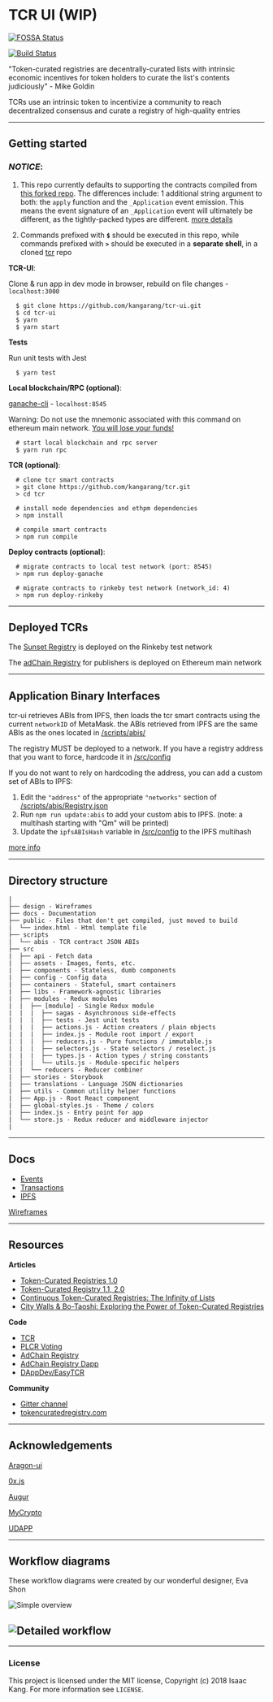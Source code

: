 # TCR UI (WIP)

<!-- license -->

[![FOSSA Status](https://app.fossa.io/api/projects/git%2Bgithub.com%2Fkangarang%2Ftcr-ui.svg?type=shield)](https://app.fossa.io/projects/git%2Bgithub.com%2Fkangarang%2Ftcr-ui?ref=badge_shield)

<!-- travis-ci -->

[![Build Status](https://travis-ci.org/kangarang/tcr-ui.svg?branch=master)](https://travis-ci.org/kangarang/tcr-ui)

"Token-curated registries are decentrally-curated lists with intrinsic economic incentives for token holders to curate the list's contents judiciously" - Mike Goldin

TCRs use an intrinsic token to incentivize a community to reach decentralized consensus and curate a registry of high-quality entries

<!-- the ethereum blockchain is a decentralized database

ethereum miners are decentralized servers

token-curated registries are decentralized lists

a tcr is powered by its users

a user can participate in a tcr's application, challenge, and voting processes

a tcr has 1 permission: its intrinsic token

if a user controls a balance of a tcr's token, that user can participate in that tcr

if Alice has adToken, she can participate in the adChain registry

if a user controls multiple tokens from multiple tcrs, the user can participate in multiple tcrs

if Bob has SUN, FOAM, and CVL, he can participate in the Sunset, FOAM, and Civil registries -->

---

## Getting started

### _NOTICE_:

1. This repo currently defaults to supporting the contracts compiled from [this forked repo](https://github.com/kangarang/tcr). The differences include: 1 additional string argument to both: the `apply` function and the `_Application` event emission. This means the event signature of an `_Application` event will ultimately be different, as the tightly-packed types are different. [more details](https://github.com/kangarang/tcr-ui/issues/107#issuecomment-410531118)

1. Commands prefixed with **`$`** should be executed in this repo, while commands prefixed with **`>`** should be executed in a **separate shell**, in a cloned [tcr](https://github.com/kangarang/tcr) repo

**TCR-UI**:

Clone & run app in dev mode in browser, rebuild on file changes - `localhost:3000`

```
  $ git clone https://github.com/kangarang/tcr-ui.git
  $ cd tcr-ui
  $ yarn
  $ yarn start
```

**Tests**

Run unit tests with Jest

```
  $ yarn test
```

**Local blockchain/RPC (optional)**:

[ganache-cli](https://github.com/trufflesuite/ganache-cli) - `localhost:8545`

Warning: Do not use the mnemonic associated with this command on ethereum main network. [You will lose your funds!](https://www.reddit.com/r/ethereum/comments/7z4n6a/people_are_using_the_hardcoded_ganache_seedphrase/)

```
  # start local blockchain and rpc server
  $ yarn run rpc
```

**TCR (optional)**:

```
  # clone tcr smart contracts
  > git clone https://github.com/kangarang/tcr.git
  > cd tcr

  # install node dependencies and ethpm dependencies
  > npm install

  # compile smart contracts
  > npm run compile
```

**Deploy contracts (optional)**:

```
  # migrate contracts to local test network (port: 8545)
  > npm run deploy-ganache
```

```
  # migrate contracts to rinkeby test network (network_id: 4)
  > npm run deploy-rinkeby
```

---

## Deployed TCRs

The [Sunset Registry](https://sunset-registry.firebaseapp.com/) is deployed on the Rinkeby test network

The [adChain Registry](https://publisher.adchain.com/) for publishers is deployed on Ethereum main network

---

## Application Binary Interfaces

tcr-ui retrieves ABIs from IPFS, then loads the tcr smart contracts using the current `networkID` of MetaMask. the ABIs retrieved from IPFS are the same ABIs as the ones located in [/scripts/abis/](https://github.com/kangarang/tcr-ui/tree/master/scripts/abis)

The registry MUST be deployed to a network. If you have a registry address that you want to force, hardcode it in [/src/config](./src/config/index.js)

If you do not want to rely on hardcoding the address, you can add a custom set of ABIs to IPFS:

1.  Edit the `"address"` of the appropriate `"networks"` section of [/scripts/abis/Registry.json](./scripts/abis/Registry.json)
1.  Run `npm run update:abis` to add your custom abis to IPFS. (note: a multihash starting with "Qm" will be printed)
1.  Update the `ipfsABIsHash` variable in [/src/config](./src/config/index.js) to the IPFS multihash

[more info](./docs/IPFS.md)

---

## Directory structure

```
|
├── design - Wireframes
├── docs - Documentation
├── public - Files that don't get compiled, just moved to build
|  └── index.html - Html template file
├── scripts
|  └── abis - TCR contract JSON ABIs
├── src
|  ├── api - Fetch data
|  ├── assets - Images, fonts, etc.
|  ├── components - Stateless, dumb components
|  ├── config - Config data
|  ├── containers - Stateful, smart containers
|  ├── libs - Framework-agnostic libraries
|  ├── modules - Redux modules
|  |  ├── [module] - Single Redux module
|  |  |  ├── sagas - Asynchronous side-effects
|  |  |  ├── tests - Jest unit tests
|  |  |  ├── actions.js - Action creators / plain objects
|  |  |  ├── index.js - Module root import / export
|  |  |  ├── reducers.js - Pure functions / immutable.js
|  |  |  ├── selectors.js - State selectors / reselect.js
|  |  |  ├── types.js - Action types / string constants
|  |  |  └── utils.js - Module-specific helpers
|  |  └── reducers - Reducer combiner
|  ├── stories - Storybook
|  ├── translations - Language JSON dictionaries
|  ├── utils - Common utility helper functions
|  ├── App.js - Root React component
|  ├── global-styles.js - Theme / colors
|  ├── index.js - Entry point for app
|  └── store.js - Redux reducer and middleware injector
|
```

---

## Docs

- [Events](./docs/Events.md)
- [Transactions](./docs/Transactions.md)
- [IPFS](./docs/IPFS.md)

[Wireframes](./design)

---

## Resources

**Articles**

- [Token-Curated Registries 1.0](https://medium.com/@ilovebagels/token-curated-registries-1-0-61a232f8dac7)
- [Token-Curated Registry 1.1, 2.0](https://medium.com/@ilovebagels/token-curated-registries-1-1-2-0-tcrs-new-theory-and-dev-updates-34c9f079f33d)
- [Continuous Token-Curated Registries: The Infinity of Lists](https://medium.com/@simondlr/continuous-token-curated-registries-the-infinity-of-lists-69024c9eb70d)
- [City Walls & Bo-Taoshi: Exploring the Power of Token-Curated Registries](https://medium.com/@simondlr/city-walls-bo-taoshi-exploring-the-power-of-token-curated-registries-588f208c17d5)

**Code**

- [TCR](https://github.com/skmgoldin/tcr)
- [PLCR Voting](https://github.com/ConsenSys/PLCRVoting)
- [AdChain Registry](https://github.com/AdChain/AdChainRegistry)
- [AdChain Registry Dapp](https://github.com/AdChain/AdChainRegistryDapp)
- [DAppDev/EasyTCR](https://github.com/DAppDevConsulting/EasyTCR)

**Community**

- [Gitter channel](https://gitter.im/Curation-Markets/Lobby)
- [tokencuratedregistry.com](https://medium.com/@tokencuratedregistry)

---

## Acknowledgements

[Aragon-ui](https://github.com/aragon/aragon-ui/tree/master/src/components)

[0x.js](https://github.com/0xProject/0x.js/tree/development/packages)

[Augur](https://github.com/AugurProject/augur/tree/seadragon/src/utils)

[MyCrypto](https://github.com/MyCryptoHQ/MyCrypto/tree/develop/common/utils)

[UDAPP](https://github.com/kumavis/udapp)

---

## Workflow diagrams

These workflow diagrams were created by our wonderful designer, Eva Shon

![Simple overview](https://s3.amazonaws.com/elasticbeanstalk-us-east-1-167611752874/simple-overview.png)

## ![Detailed workflow](https://s3.amazonaws.com/elasticbeanstalk-us-east-1-167611752874/detailed-workflow.png)

---

### License

This project is licensed under the MIT license, Copyright (c) 2018 Isaac Kang. For more information see `LICENSE`.
